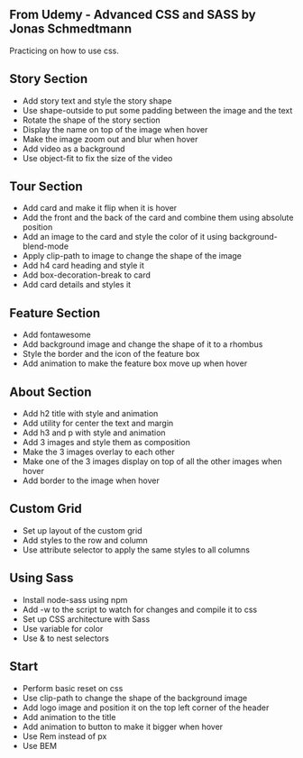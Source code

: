 From Udemy - Advanced CSS and SASS by Jonas Schmedtmann
--------------------------------------------------------
Practicing on how to use css.

Story Section
--------------------------------------------------------
- Add story text and style the story shape
- Use shape-outside to put some padding between the image and the text
- Rotate the shape of the story section
- Display the name on top of the image when hover
- Make the image zoom out and blur when hover
- Add video as a background
- Use object-fit to fix the size of the video

Tour Section
--------------------------------------------------------
- Add card and make it flip when it is hover
- Add the front and the back of the card and combine them using absolute position
- Add an image to the card and style the color of it using background-blend-mode
- Apply clip-path to image to change the shape of the image
- Add h4 card heading and style it
- Add box-decoration-break to card
- Add card details and styles it

Feature Section
--------------------------------------------------------
- Add fontawesome
- Add background image and change the shape of it to a rhombus
- Style the border and the icon of the feature box
- Add animation to make the feature box move up when hover

About Section
--------------------------------------------------------
- Add h2 title with style and animation
- Add utility for center the text and margin
- Add h3 and p with style and animation
- Add 3 images and style them as composition
- Make the 3 images overlay to each other
- Make one of the 3 images display on top of all the other images when hover
- Add border to the image when hover

Custom Grid
--------------------------------------------------------
- Set up layout of the custom grid
- Add styles to the row and column
- Use attribute selector to apply the same styles to all columns

Using Sass
--------------------------------------------------------
- Install node-sass using npm
- Add -w to the script to watch for changes and compile it to css
- Set up CSS architecture with Sass
- Use variable for color
- Use & to nest selectors

Start
--------------------------------------------------------
- Perform basic reset on css
- Use clip-path to change the shape of the background image
- Add logo image and position it on the top left corner of the header
- Add animation to the title
- Add animation to button to make it bigger when hover
- Use Rem instead of px
- Use BEM
